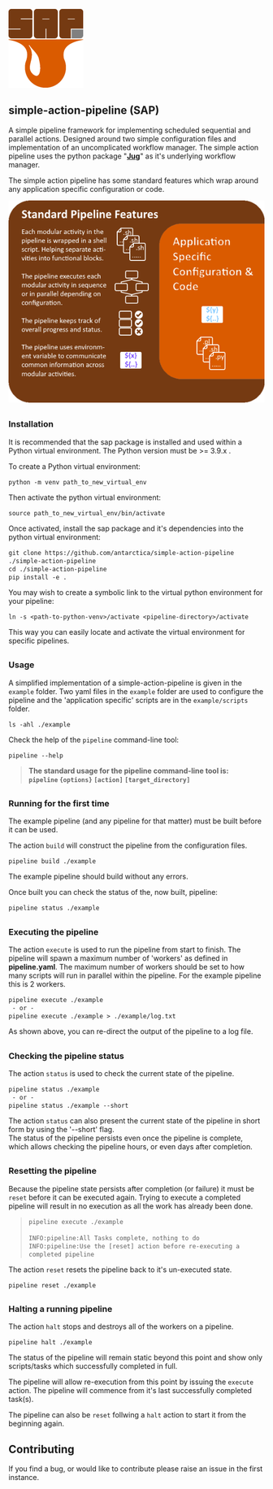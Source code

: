 
![simple action pipeline logo](assets/img/SAP-small.png)
## simple-action-pipeline (SAP)

A simple pipeline framework for implementing scheduled sequential and parallel actions. Designed around two simple configuration files and implementation of an uncomplicated workflow manager. The simple action pipeline uses the python package "[**Jug**](https://jug.readthedocs.io/en/latest/)" as it's underlying workflow manager. 

The simple action pipeline has some standard features which wrap around any application specific configuration or code.  

![simple action pipeline features](assets/img/pipeline-features.png)

##  

### Installation
It is recommended that the sap package is installed and used within a Python virtual environment. The Python version must be >= 3.9.x .  

To create a Python virtual environment:  
```
python -m venv path_to_new_virtual_env
```
  
Then activate the python virtual environment:  
```
source path_to_new_virtual_env/bin/activate
```  

Once activated, install the sap package and it's dependencies into the python virtual environment:  
```
git clone https://github.com/antarctica/simple-action-pipeline ./simple-action-pipeline
cd ./simple-action-pipeline
pip install -e .
```  

You may wish to create a symbolic link to the virtual python environment for your pipeline:  
```
ln -s <path-to-python-venv>/activate <pipeline-directory>/activate
```
This way you can easily locate and activate the virtual environment for specific pipelines.

##  

### Usage
A simplified implementation of a simple-action-pipeline is given in the `example` folder. Two yaml files in the `example` folder are used to configure the pipeline and the 'application specific' scripts are in the `example/scripts` folder.
```
ls -ahl ./example
```

Check the help of the `pipeline` command-line tool:
```
pipeline --help
```
> **The standard usage for the pipeline command-line tool is:**  
> **`pipeline` `{options}` `[action]` `[target_directory]`**  

##  

### Running for the first time
The example pipeline (and any pipeline for that matter) must be built before it can be used.  

The action `build` will construct the pipeline from the configuration files.

```
pipeline build ./example
```
The example pipeline should build without any errors.  

Once built you can check the status of the, now built, pipeline:
```
pipeline status ./example
```

##  

### Executing the pipeline
The action `execute` is used to run the pipeline from start to finish. The pipeline will spawn a maximum number of 'workers' as defined in **pipeline.yaml**. The maximum number of workers should be set to how many scripts will run in parallel within the pipeline. For the example pipeline this is 2 workers.  

```
pipeline execute ./example
 - or -
pipeline execute ./example > ./example/log.txt
```
As shown above, you can re-direct the output of the pipeline to a log file.

##  

### Checking the pipeline status
The action `status` is used to check the current state of the pipeline.

```
pipeline status ./example
 - or -
pipeline status ./example --short
```
The action `status` can also present the current state of the pipeline in short form by using the '--short' flag.  
The status of the pipeline persists even once the pipeline is complete, which allows checking the pipeline hours, or even days after completion.  

##  

### Resetting the pipeline
Because the pipeline state persists after completion (or failure) it must be `reset` before it can be executed again. Trying to execute a completed pipeline will result in no execution as all the work has already been done.  

> ```
> pipeline execute ./example
> 
> INFO:pipeline:All Tasks complete, nothing to do
> INFO:pipeline:Use the [reset] action before re-executing a completed pipeline
> ```
The action `reset` resets the pipeline back to it's un-executed state.  

```
pipeline reset ./example
```

##  

### Halting a running pipeline
The action `halt` stops and destroys all of the workers on a pipeline.

```
pipeline halt ./example
```
The status of the pipeline will remain static beyond this point and show only scripts/tasks which successfully completed in full.  

The pipeline will allow re-execution from this point by issuing the `execute` action. The pipeline will commence from it's last successfully completed task(s).  

The pipeline can also be `reset` follwing a `halt` action to start it from the beginning again.  

##  

## Contributing
If you find a bug, or would like to contribute please raise an issue in the first instance.
